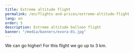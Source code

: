 ```yaml
---
title: Extreme altitude flight
permalink: /en/flights-and-prices/extreme-altitude-flight
lang: en
order: 5
description: Extreme altitude balloon flight
banner: "/media/banners/evora-01.jpg"
---
```


We can go higher! For this flight we go up to 3 km.
